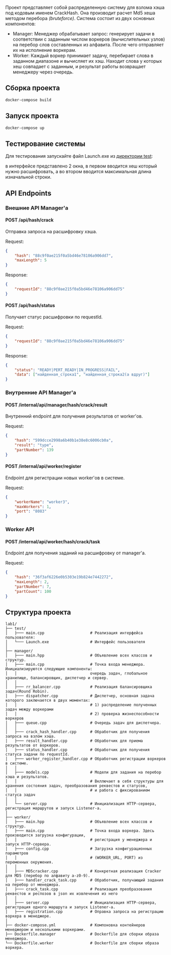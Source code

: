 Проект представляет собой распределенную систему для взлома хэша под кодовым именем CrackHash. Она производит расчет Md5 хеша методом перебора *(bruteforce)*. Система состоит из двух основных компонентов:
- Manager: Менеджер обрабатывает запрос: генерирует задачи в соответствии с заданным числом воркеров (вычислительных узлов) на перебор слов составленных из алфавита. После чего отправляет их на исполнение воркерам.
- Worker: Каждый воркер принимает задачу, перебирает слова в заданном диапазоне и вычисляет их хэш. Находит слова у которых хеш совпадает с заданным, и результат работы возвращает менеджеру через очередь.

## Сборка проекта

```bash
docker-compose build
```
## Запуск проекта

```bash
docker-compose up
```

## Тестирование системы

Для тестирования запускайте файл Launch.exe из [директории test](test):

в интерфейсе представлено 2 окна, в первом вводится хеш который нужно расшифровать, а во втором вводится максимальная длина изначальной строки. 
## API Endpoints

### Внешние API Manager'a

#### POST /api/hash/crack
Отправка запроса на расшифровку хэша.

Request:
```json
{
    "hash": "88c9f0ae215f0a5bd46e78106a906dd7",
    "maxLength": 5
}
```

Response:
```json
{
    "requestId": "88c9f0ae215f0a5bd46e78106a906dd75"
}
```

#### POST /api/hash/status
Получает статус расшифровки по requestId.

Request:
```json
{
    "requestId": "88c9f0ae215f0a5bd46e78106a906dd75"
}
```
Response:
```json
{
    "status": "READY|PERT_READY|IN_PROGRESS|FAIL",
    "data": ["найденная_строка1", "найденная_строка2(а вдруг)"]
}
```

### Внутренние API Manager'a

#### POST /internal/api/manager/hash/crack/result
Внутренний endpoint для получения результатов от worker'ов.

Request:
```json
{
    "hash": "599dcce2998a6b40b1e38e8c6006cb0a",
    "result": "type",
    "partNumber": 139
}
```

#### POST /internal/api/worker/register
Endpoint для регистрации новых worker'ов в системе.

Request:
```json
{
    "workerName": "worker3",
    "maxWorkers": 1,
    "port": "8083"
}
```

### Worker API

#### POST /internal/api/worker/hash/crack/task
Endpoint для получения заданий на расшифровку от manager'а.

Request:
```json
{
    "hash": "36f3af6226e0b5303e19b824e7442272",
    "maxLength": 2,
    "partNumber": 7,
    "partCount": 100
}
```

## Структура проекта

```
lab1/
├── test/
│   ├─── main.cpp                    # Реализация интерфейса пользователя:
│   └─── Launch.exe                  # Интерфейс пользователя
│                                 
├── manager/
│   ├─── main.hpp                    # Объявление всех классов и структур.
│   ├─── main.cpp                    # Точка входа менеджера. Инициализируются следующие компоненты:
│   │                                очередь задач, глобальное хранилище, балансировщик, диспетчер и сервер.
│   │
│   ├─── rr_balancer.cpp             # Реализация балансировщика задач(Round Robin).
│   ├─── dispatcher.cpp              # Диспетчер, основная задача которого заключается в двух моментах:
│   │                                # 1) распределение полученных задач между воркерами
│   │                                # 2) проверка жизнеспособности воркеров
│   ├─── queue.cpp                   # Очередь задач для диспетчера.
│   │
│   ├─── crack_hash_handler.cpp      # Обработчик для получения запроса на взлом хэша.
│   ├─── result_handler.cpp          # Обработчик для приема результатов от воркеров.
│   ├─── status_handler.cpp          # Обработчик для получения статуса задачи по requestId.
│   ├─── worker_register_handler.cpp # Обработчик регистрации воркеров в системе.
│   │
│   ├─── models.cpp                  # Модели для задания на перебор хэша и результатов.
│   │                                # Вкллючает в себя структуры для хранения состояния задач, преобразования реквестов и статусов, 
│   │                                # и работа с фиксированием статуса задач
│   │
│   └── server.cpp                   # Инициализация HTTP‑сервера, регистрация маршрутов и запуск Listener-a.
│
├── worker/
│   ├─── main.hpp                    # Объявление всех классов и структур.
│   ├─── main.cpp                    # Точка входа воркера. Здесь производится загрузка конфигурации,
│   │                                # регистрация у менеджера и запуск HTTP‑сервера.
│   ├─── config.cpp                  # Загрузка конфигурационных параметров 
│   │                                # (WORKER_URL, PORT) из переменных окружения.
│   │
│   ├─── MD5cracker.cpp              # Конкретная реализация Cracker для MD5 (перебор по алфавиту a-z0-9).
│   ├─── handler_crack_task.cpp      # Обработчик, получающий задания на перебор от менеджера.
│   ├─── crack_task.cpp              # Реализация преобразования реквестов и респозов в json их извлечения из него
│   │
│   ├─── server.cpp                  # Инициализация HTTP‑сервера, регистрация одного маршрута и запуск Listener-a.
│   ├─── registration.cpp            # Оправка запроса на регистрацию воркера в менеджере.
│
├── docker-compose.yml               # Компоновка контейнеров менеджером и несколькими воркерами.
├── Dockerfile.manager               # Dockerfile для сборки образа менеджера.
└── Dockerfile.worker                # Dockerfile для сборки образа воркера.
```
